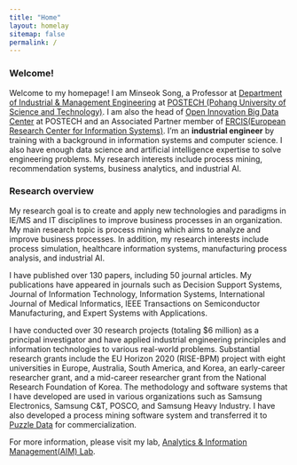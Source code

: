 ```yaml
---
title: "Home"
layout: homelay
sitemap: false
permalink: /
---
```


### Welcome!

Welcome to my homepage! I am Minseok Song, a Professor at <a href="https://ime.postech.ac.kr" target="_blank">Department of Industrial & Management Engineering</a> at <a href="https://www.postech.ac.kr" target="_blank">POSTECH (Pohang University of Science and Technology)</a>. I am also the head of <a href="https://oibc.postech.ac.kr" target="_blank">Open Innovation Big Data Center</a> at POSTECH and an Associated Partner member of <a href="https://www.ercis.org/" target="_blank">ERCIS(European Research Center for Information Systems)</a>. I’m an **industrial engineer** by training with a background in information systems and computer science. I also have enough data science and artificial intelligence expertise to solve engineering problems. My research interests include process mining, recommendation systems, business analytics, and industrial AI.


### Research overview

My research goal is to create and apply new technologies and paradigms in IE/MS and IT disciplines to improve business processes in an organization. My main research topic is process mining which aims to analyze and improve business processes. In addition, my research interests include process simulation, healthcare information systems, manufacturing process analysis, and industrial AI. 

I have published over 130 papers, including 50 journal articles. My publications have appeared in journals such as Decision Support Systems, Journal of Information Technology, Information Systems, International Journal of Medical Informatics, IEEE Transactions on Semiconductor Manufacturing, and Expert Systems with Applications. 

I have conducted over 30 research projects (totaling $6 million) as a principal investigator and have applied industrial engineering principles and information technologies to various real-world problems. Substantial research grants include the EU Horizon 2020 (RISE-BPM) project with eight universities in Europe, Australia, South America, and Korea, an early-career researcher grant, and a mid-career researcher grant from the National Research Foundation of Korea. The methodology and software systems that I have developed are used in various organizations such as Samsung Electronics, Samsung C&T, POSCO, and Samsung Heavy Industry. I have also developed a process mining software system and transferred it to <a href="http://puzzledata.com" target="_blank">Puzzle Data</a> for commercialization.

For more information, please visit my lab, <a href="https://aim.postech.ac.kr" target="_blank">Analytics & Information Management(AIM) Lab</a>.

